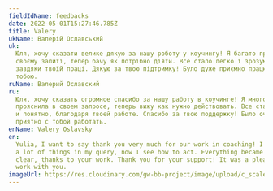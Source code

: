 ```yaml
---
fieldIdName: feedbacks
date: 2022-05-01T15:27:46.785Z
title: Valery
ukName: Валерій Ославський
uk:
  Юля, хочу сказати велике дякую за нашу роботу у коучингу! Я багато прояснила у
  своєму запиті, тепер бачу як потрібно діяти. Все стало легко і зрозуміло,
  завдяки твоїй праці. Дякую за твою підтримку! Було дуже приємно працювати з
  тобою.
ruName: Валерий Ославский
ru:
  Юля, хочу сказать огромное спасибо за нашу работу в коучинге! Я многое
  прояснила в своем запросе, теперь вижу как нужно действовать. Все стало легко
  и понятно, благодаря твоей работе. Спасибо за твою поддержку! Было очень
  приятно с тобой работать.
enName: Valery Oslavsky
en:
  Yulia, I want to say thank you very much for our work in coaching! I clarified
  a lot of things in my query, now I see how to act. Everything became easy and
  clear, thanks to your work. Thank you for your support! It was a pleasure to
  work with you.
imageUrl: https://res.cloudinary.com/gw-bb-project/image/upload/c_scale,f_auto,q_auto/v1660805186/content-photo/about1_z7ieky.jpg
---
```

